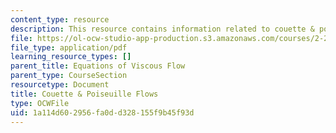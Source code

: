 ```yaml
---
content_type: resource
description: This resource contains information related to couette & poiseuille flows.
file: https://ol-ocw-studio-app-production.s3.amazonaws.com/courses/2-25-advanced-fluid-mechanics-fall-2013/1a114d602956fa0dd328155f9b45f93d_MIT2_25F13_Couet_and_Pois.pdf
file_type: application/pdf
learning_resource_types: []
parent_title: Equations of Viscous Flow
parent_type: CourseSection
resourcetype: Document
title: Couette & Poiseuille Flows
type: OCWFile
uid: 1a114d60-2956-fa0d-d328-155f9b45f93d
---
```

